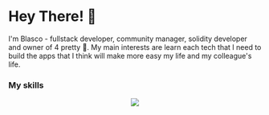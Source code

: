 # Hey There! 👋

I'm Blasco - fullstack developer, community manager, solidity developer and owner of 4 pretty 🐶. My main interests are learn each tech that I need to build the apps that I think will make more easy my life and my colleague's life.


### My skills
<p align="center">
  <a href="https://flamatech.io">
    <img src="https://skillicons.dev/icons?i=py,flask,bash,js,ts,html,css,nodejs,express,react,solidity,materialui,mongodb,nginx,nextjs,prisma,discord,bots,pug" />
  </a>
</p>
